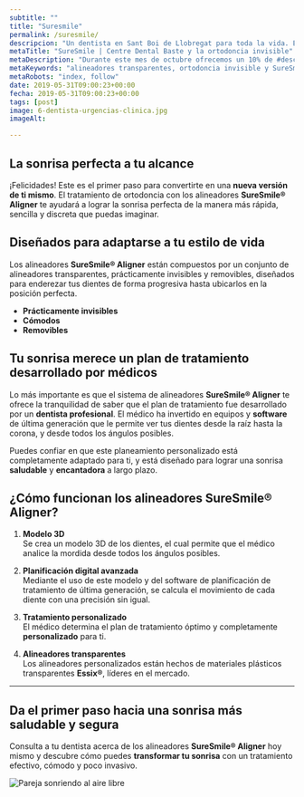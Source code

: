 ```yaml
---
subtitle: ""
title: "Suresmile"
permalink: /suresmile/
descripcion: "Un dentista en Sant Boi de Llobregat para toda la vida. En Centre Dental Basté queremos brindarle nuestra experiencia al servicio de nuestros pacientes."
metaTitle: "SureSmile | Centre Dental Baste y la ortodoncia invisible"
metaDescription: "Durante este mes de octubre ofrecemos un 10% de #descuento en todos nuestros tratamientos de #ortodoncia 🤩. ¡La primera visita es gratuíta!" 
metaKeywords: "alineadores transparentes, ortodoncia invisible y SureSmile"
metaRobots: "index, follow"
date: 2019-05-31T09:00:23+00:00
fecha: 2019-05-31T09:00:23+00:00
tags: [post]
image: 6-dentista-urgencias-clinica.jpg
imageAlt: 

---
```



## La sonrisa perfecta a tu alcance  
¡Felicidades! Este es el primer paso para convertirte en una **nueva versión de ti mismo**. El tratamiento de ortodoncia con los alineadores **SureSmile® Aligner** te ayudará a lograr la sonrisa perfecta de la manera más rápida, sencilla y discreta que puedas imaginar.



## Diseñados para adaptarse a tu estilo de vida  
Los alineadores **SureSmile® Aligner** están compuestos por un conjunto de alineadores transparentes, prácticamente invisibles y removibles, diseñados para enderezar tus dientes de forma progresiva hasta ubicarlos en la posición perfecta.

- **Prácticamente invisibles**  
- **Cómodos**  
- **Removibles**  


## Tu sonrisa merece un plan de tratamiento desarrollado por médicos  
Lo más importante es que el sistema de alineadores **SureSmile® Aligner** te ofrece la tranquilidad de saber que el plan de tratamiento fue desarrollado por un **dentista profesional**. El médico ha invertido en equipos y **software** de última generación que le permite ver tus dientes desde la raíz hasta la corona, y desde todos los ángulos posibles.

Puedes confiar en que este planeamiento personalizado está completamente adaptado para ti, y está diseñado para lograr una sonrisa **saludable** y **encantadora** a largo plazo.



## ¿Cómo funcionan los alineadores SureSmile® Aligner?

1. **Modelo 3D**  
   Se crea un modelo 3D de los dientes, el cual permite que el médico analice la mordida desde todos los ángulos posibles.

2. **Planificación digital avanzada**  
   Mediante el uso de este modelo y del software de planificación de tratamiento de última generación, se calcula el movimiento de cada diente con una precisión sin igual.

3. **Tratamiento personalizado**  
   El médico determina el plan de tratamiento óptimo y completamente **personalizado** para ti.

4. **Alineadores transparentes**  
   Los alineadores personalizados están hechos de materiales plásticos transparentes **Essix®**, líderes en el mercado.

---

## Da el primer paso hacia una sonrisa más saludable y segura  
Consulta a tu dentista acerca de los alineadores **SureSmile® Aligner** hoy mismo y descubre cómo puedes **transformar tu sonrisa** con un tratamiento efectivo, cómodo y poco invasivo.

![Pareja sonriendo al aire libre](/assets/static/images/blog/blog-inner/Folleto-Alineadores-SureSmile-Paciente-2-1536x1125.png "Ortodoncia invisible para una sonrisa perfecta")
